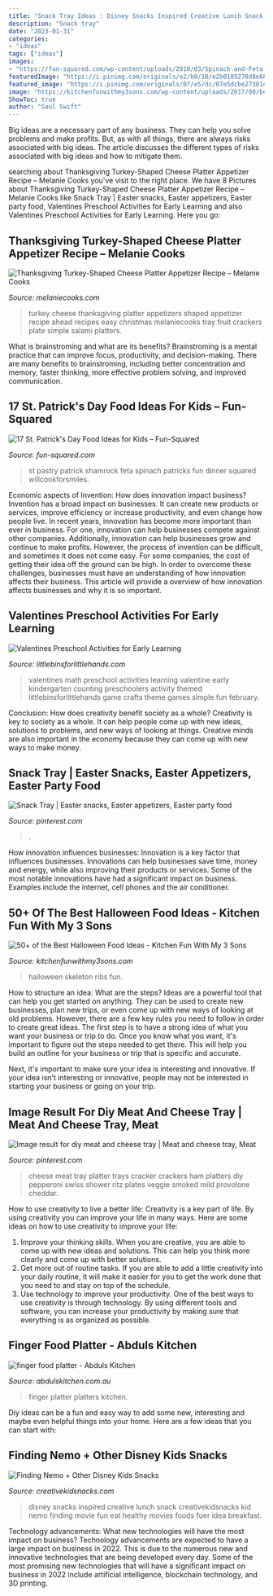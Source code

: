 ```yaml
---
title: "Snack Tray Ideas : Disney Snacks Inspired Creative Lunch Snack Creativekidsnacks Kid Nemo Finding Movie Fun Eat Healthy Movies Foods Fuer Idea Breakfast"
description: "Snack tray"
date: "2023-01-31"
categories:
- "ideas"
tags: ["ideas"]
images:
- "https://fun-squared.com/wp-content/uploads/2018/03/Spinach-and-Feta-Pastry-Shamrock-4-from-willcookforsmiles.com_.jpg"
featuredImage: "https://i.pinimg.com/originals/e2/b0/10/e2b0105278d8e6884b5435a8dedc73d5.jpg"
featured_image: "https://i.pinimg.com/originals/07/e5/dc/07e5dcbe27381ea5418689286ee38bb0.jpg"
image: "https://kitchenfunwithmy3sons.com/wp-content/uploads/2017/08/best-halloween-food-ideas-skeleton-ribs-680x907.jpg"
ShowToc: true
author: "Saul Swift"
---
```



Big ideas are a necessary part of any business. They can help you solve problems and make profits. But, as with all things, there are always risks associated with big ideas. The article discusses the different types of risks associated with big ideas and how to mitigate them.

	

		
searching about Thanksgiving Turkey-Shaped Cheese Platter Appetizer Recipe – Melanie Cooks you've visit to the right place. We have 8 Pictures about Thanksgiving Turkey-Shaped Cheese Platter Appetizer Recipe – Melanie Cooks like Snack Tray | Easter snacks, Easter appetizers, Easter party food, Valentines Preschool Activities for Early Learning and also Valentines Preschool Activities for Early Learning. Here you go:
		
    
## Thanksgiving Turkey-Shaped Cheese Platter Appetizer Recipe – Melanie Cooks

<img loading=lazy src="https://www.melaniecooks.com/wp-content/uploads/2016/11/thanksgiving_turkey_cheese_tray3.jpg" onerror="this.onerror=null;this.src='https://tse2.mm.bing.net/th?id=OIP.k65jWIsKDuISrzJmoKblMgHaHa&amp;pid=15.1';" alt="Thanksgiving Turkey-Shaped Cheese Platter Appetizer Recipe – Melanie Cooks">

_Source: melaniecooks.com_

>turkey cheese thanksgiving platter appetizers shaped appetizer recipe ahead recipes easy christmas melaniecooks tray fruit crackers plate simple salami platters. 

	

What is brainstroming and what are its benefits?
Brainstroming is a mental practice that can improve focus, productivity, and decision-making. There are many benefits to brainstroming, including better concentration and memory, faster thinking, more effective problem solving, and improved communication.

    
## 17 St. Patrick&#039;s Day Food Ideas For Kids – Fun-Squared

<img loading=lazy src="https://fun-squared.com/wp-content/uploads/2018/03/Spinach-and-Feta-Pastry-Shamrock-4-from-willcookforsmiles.com_.jpg" onerror="this.onerror=null;this.src='https://tse4.mm.bing.net/th?id=OIP.fZjeUK5VuHuvhNe0IzIVqQHaMZ&amp;pid=15.1';" alt="17 St. Patrick&#039;s Day Food Ideas for Kids – Fun-Squared">

_Source: fun-squared.com_

>st pastry patrick shamrock feta spinach patricks fun dinner squared willcookforsmiles. 

	

Economic aspects of Invention: How does innovation impact business?
Invention has a broad impact on businesses. It can create new products or services, improve efficiency or increase productivity, and even change how people live. In recent years, innovation has become more important than ever in business. For one, innovation can help businesses compete against other companies. Additionally, innovation can help businesses grow and continue to make profits. However, the process of invention can be difficult, and sometimes it does not come easy. For some companies, the cost of getting their idea off the ground can be high. In order to overcome these challenges, businesses must have an understanding of how innovation affects their business. This article will provide a overview of how innovation affects businesses and why it is so important.

    
## Valentines Preschool Activities For Early Learning

<img loading=lazy src="http://littlebinsforlittlehands.com/wp-content/uploads/2014/01/Valentines-Math-Early-Learning-Ideas.jpg" onerror="this.onerror=null;this.src='https://tse4.mm.bing.net/th?id=OIP.z4u5J7DKVK-RAMQ3ekJtwwHaMl&amp;pid=15.1';" alt="Valentines Preschool Activities for Early Learning">

_Source: littlebinsforlittlehands.com_

>valentines math preschool activities learning valentine early kindergarten counting preschoolers activity themed littlebinsforlittlehands game crafts theme games simple fun february. 

	

Conclusion: How does creativity benefit society as a whole?
Creativity is key to society as a whole. It can help people come up with new ideas, solutions to problems, and new ways of looking at things. Creative minds are also important in the economy because they can come up with new ways to make money.

    
## Snack Tray | Easter Snacks, Easter Appetizers, Easter Party Food

<img loading=lazy src="https://i.pinimg.com/originals/07/e5/dc/07e5dcbe27381ea5418689286ee38bb0.jpg" onerror="this.onerror=null;this.src='https://tse3.mm.bing.net/th?id=OIP.oaOd9BYA65504wlLqcpQZAHaJ4&amp;pid=15.1';" alt="Snack Tray | Easter snacks, Easter appetizers, Easter party food">

_Source: pinterest.com_

>. 

	

How innovation influences businesses:
Innovation is a key factor that influences businesses. Innovations can help businesses save time, money and energy, while also improving their products or services. Some of the most notable innovations have had a significant impact on business. Examples include the internet, cell phones and the air conditioner.

    
## 50+ Of The Best Halloween Food Ideas - Kitchen Fun With My 3 Sons

<img loading=lazy src="https://kitchenfunwithmy3sons.com/wp-content/uploads/2017/08/best-halloween-food-ideas-skeleton-ribs-680x907.jpg" onerror="this.onerror=null;this.src='https://tse1.mm.bing.net/th?id=OIP.hrThN8FbBKZr7pkHd8JjOQHaJ4&amp;pid=15.1';" alt="50+ of the Best Halloween Food Ideas - Kitchen Fun With My 3 Sons">

_Source: kitchenfunwithmy3sons.com_

>halloween skeleton ribs fun. 

	

How to structure an idea: What are the steps?
Ideas are a powerful tool that can help you get started on anything. They can be used to create new businesses, plan new trips, or even come up with new ways of looking at old problems. However, there are a few key rules you need to follow in order to create great ideas.
The first step is to have a strong idea of what you want your business or trip to do. Once you know what you want, it's important to figure out the steps needed to get there. This will help you build an outline for your business or trip that is specific and accurate.

Next, it's important to make sure your idea is interesting and innovative. If your idea isn't interesting or innovative, people may not be interested in starting your business or going on your trip.

    
## Image Result For Diy Meat And Cheese Tray | Meat And Cheese Tray, Meat

<img loading=lazy src="https://i.pinimg.com/originals/e2/b0/10/e2b0105278d8e6884b5435a8dedc73d5.jpg" onerror="this.onerror=null;this.src='https://tse3.mm.bing.net/th?id=OIP.syMdr_6g76qJ6vuaBUtJkQHaJ3&amp;pid=15.1';" alt="Image result for diy meat and cheese tray | Meat and cheese tray, Meat">

_Source: pinterest.com_

>cheese meat tray platter trays cracker crackers ham platters diy pepperoni swiss shower ritz plates veggie smoked mild provolone cheddar. 

	

How to use creativity to live a better life:
Creativity is a key part of life. By using creativity you can improve your life in many ways. Here are some ideas on how to use creativity to improve your life: 
1. Improve your thinking skills. When you are creative, you are able to come up with new ideas and solutions. This can help you think more clearly and come up with better solutions. 
2. Get more out of routine tasks. If you are able to add a little creativity into your daily routine, it will make it easier for you to get the work done that you need to and stay on top of the schedule. 
3. Use technology to improve your productivity. One of the best ways to use creativity is through technology. By using different tools and software, you can increase your productivity by making sure that everything is as organized as possible. 

    
## Finger Food Platter - Abduls Kitchen

<img loading=lazy src="http://www.abdulskitchen.com.au/wp-content/uploads/2013/08/51fc4cf0d43fa.jpg" onerror="this.onerror=null;this.src='https://tse2.mm.bing.net/th?id=OIP.eirGya1e4Of2CMX7WppwqwHaFj&amp;pid=15.1';" alt="finger food platter - Abduls Kitchen">

_Source: abdulskitchen.com.au_

>finger platter platters kitchen. 

	

Diy ideas can be a fun and easy way to add some new, interesting and maybe even helpful things into your home. Here are a few ideas that you can start with: 

    
## Finding Nemo + Other Disney Kids Snacks

<img loading=lazy src="http://farm9.staticflickr.com/8126/8713354223_1a7e4bd4ec_c.jpg" onerror="this.onerror=null;this.src='https://tse1.mm.bing.net/th?id=OIP.6qOhXEsEXbDUyFqkjIyAGAHaFj&amp;pid=15.1';" alt="Finding Nemo + Other Disney Kids Snacks">

_Source: creativekidsnacks.com_

>disney snacks inspired creative lunch snack creativekidsnacks kid nemo finding movie fun eat healthy movies foods fuer idea breakfast. 

	

Technology advancements: What new technologies will have the most impact on business?
Technology advancements are expected to have a large impact on business in 2022. This is due to the numerous new and innovative technologies that are being developed every day. Some of the most promising new technologies that will have a significant impact on business in 2022 include artificial intelligence, blockchain technology, and 3D printing.

